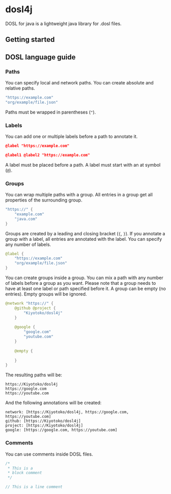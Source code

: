 <h1>dosl4j</h1>

DOSL for java is a lightweight java library for .dosl files.

## Getting started

## DOSL language guide

### Paths

You can specify local and network paths. You can create absolute and relative paths.

```kotlin
"https://example.com"
"org/example/file.json"
```

Paths must be wrapped in parentheses (`"`).

### Labels

You can add one or multiple labels before a path to annotate it.

```json
@label "https://example.com"
```

```json
@label1 @label2 "https://example.com"
```

A label must be placed before a path. A label must start with an at symbol (`@`).

### Groups

You can wrap multiple paths with a group. All entries in a group get all properties of the surrounding group.

```kotlin
"https://" {
    "example.com"
    "java.com"
}
```

Groups are created by a leading and closing bracket (`{`, `}`).
If you annotate a group with a label, all entries are annotated with the label. You can specify any number of labels.

```kotlin
@label {
    "https://example.com"
    "org/example/file.json"
}
```

You can create groups inside a group. You can mix a path with any number of labels before a group as you want. Please
note that a group needs to have at least one label or path specified before it. A group can be empty (no entries).
Empty groups will be ignored.

```kotlin
@network "https://" {
    @github @project {
        "Kiyotoko/dosl4j"
    }
    
    @google {
        "google.com"
        "youtube.com"
    }
    
    @empty {
        
    }
}
```

The resulting paths will be:
```text
https://Kiyotoko/dosl4j
https://google.com
https://youtube.com
```

And the following annotations will be created:
```text
network: [https://Kiyotoko/dosl4j, https://google.com, https://youtube.com]
github: [https://Kiyotoko/dosl4j]
project: [https://Kiyotoko/dosl4j]
google: [https://google.com, https://youtube.com]
```

### Comments

You can use comments inside DOSL files.

```kotlin
/* 
 * This is a
 * block comment
 */

// This is a line comment
```
